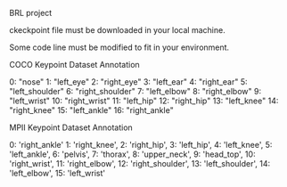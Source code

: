 BRL project

ckeckpoint file must be downloaded in your local machine.

Some code line must be modified to fit in your environment.

COCO Keypoint Dataset Annotation

0: "nose"
1: "left_eye"
2: "right_eye"
3: "left_ear"
4: "right_ear"
5: "left_shoulder"
6: "right_shoulder"
7: "left_elbow"
8: "right_elbow"
9: "left_wrist"
10: "right_wrist"
11: "left_hip"
12: "right_hip"
13: "left_knee"
14: "right_knee"
15: "left_ankle"
16: "right_ankle"


MPII Keypoint Dataset Annotation

0: 'right_ankle'
1: 'right_knee',
2: 'right_hip',
3: 'left_hip',
4: 'left_knee',
5: 'left_ankle',
6: 'pelvis',
7: 'thorax',
8: 'upper_neck',
9: 'head_top',
10: 'right_wrist',
11: 'right_elbow',
12: 'right_shoulder',
13: 'left_shoulder',
14: 'left_elbow',
15: 'left_wrist'